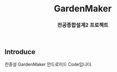 <h1 align="middle">GardenMaker</h1>
<h3 align="middle">전공종합설계2 프로젝트</h3>
<br />

## Introduce
전종설 GardenMaker 안드로이드 Code입니다.
